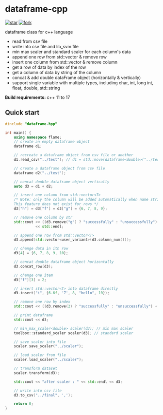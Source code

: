 # dataframe-cpp
[![star](https://gitee.com/flamealpha/dataframe-cpp/badge/star.svg?theme=dark)](https://gitee.com/flamealpha/dataframe-cpp/stargazers) [![fork](https://gitee.com/flamealpha/dataframe-cpp/badge/fork.svg?theme=dark)](https://gitee.com/flamealpha/dataframe-cpp/members)

dataframe class for c++ language
- read from csv file
- write into csv file and lib_svm file
- min max scaler and standard scaler for each column's data
- append one row from std::vector<T> & remove row
- insert one column from std::vector<T> & remove column
- get a row of data  by index of the row 
- get a column of data  by string of the column 
- concat & add double dataFrame object (horizontally & vertically) 
- support single variable with multiple types, including char, int, long int, float, double, std::string


**Build requirements:** c++ 11 to 17

## Quick start

```cpp
#include "dataframe.hpp"

int main() {
    using namespace flame;
    // create an empty dataframe object
    dataframe d1;

    // recreate a dataframe object from csv file or another
    d1.read_csv("../test"); // d1 = std::move(dataframe<double>("../test.txt"));

    // create a dataframe object from csv file
    dataframe d2("../test");

    // concat double dataframe object vertically
    auto d3 = d1 + d2;

    // insert one column from std::vector<T>
    /* Note: only the column will be added automatically when name string of its is not detected.
    This feature does not exist for rows */
    d3["h"] = d3["f"] = d3["g"] = {6, 7, 8, 9};

    // remove one column by str
    std::cout << ((d3.remove("g") ? "successfully" : "unsuccessfully") + std::string(" deleted a colunm!"))
              << std::endl;

    // append one row from std::vector<T>
    d3.append(std::vector<user_variant>(d3.column_num()));

    // change data in ith row
    d3[4] = {6, 7, 8, 9, 10};

    // concat double dataframe object horizontally
    d3.concat_row(d3);

    // change one item
    d3["f"][3] = 2;

    // insert std::vector<T> into dataframe directly
    d3.insert("i", {6.6f, '7', 8, "hello", 10});

    // remove one row by index
    std::cout << ((d3.remove(2) ? "successfully" : "unsuccessfully") + std::string(" deleted a row!")) << std::endl;

    // print dataframe
    std::cout << d3;

    // min_max_scaler<double> scaler(d3); // min max scaler
    toolbox::standard_scaler scaler(d3); // standard scaler

    // save scaler into file
    scaler.save_scaler("../scaler");

    // load scaler from file
    scaler.load_scaler("../scaler");

    // transform dataset
    scaler.transform(d3);

    std::cout << "after scaler : " << std::endl << d3;

    // write into csv file
    d3.to_csv("../final", ',');

    return 0;
}
```